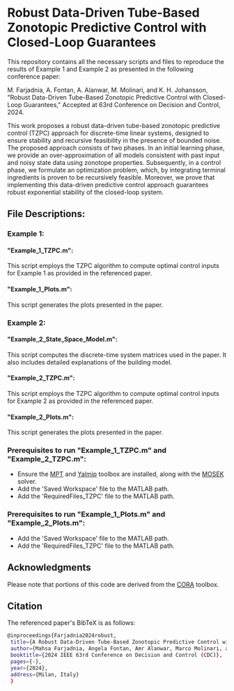 # Robust Data-Driven Tube-Based Zonotopic Predictive Control with Closed-Loop Guarantees
This repository contains all the necessary scripts and files to reproduce the results of Example 1 and Example 2 as presented in the following conference paper:

M. Farjadnia, A. Fontan, A. Alanwar, M. Molinari, and K. H. Johansson, "Robust Data-Driven Tube-Based Zonotopic Predictive Control
with Closed-Loop Guarantees," Accepted at 63rd Conference on Decision and Control, 2024.

This work proposes a robust data-driven tube-based zonotopic predictive control (TZPC) approach for discrete-time linear systems, designed to ensure stability and recursive feasibility in the presence of bounded noise. The proposed approach consists of two phases. In an initial learning phase, we provide an over-approximation of all models consistent with past input and noisy state data using zonotope properties. Subsequently, in a control phase, we formulate an optimization problem, which, by integrating terminal ingredients is proven to be recursively feasible. Moreover, we prove that implementing this data-driven predictive control approach guarantees robust exponential stability of the closed-loop system.

## File Descriptions:

### Example 1:

#### "Example_1_TZPC.m":
This script employs the TZPC algorithm to compute optimal control inputs for Example 1 as provided in the referenced paper.

####  "Example_1_Plots.m":
This script generates the plots presented in the paper.
  
### Example 2:

#### "Example_2_State_Space_Model.m":
This script computes the discrete-time system matrices used in the paper. It also includes detailed explanations of the building model.

#### "Example_2_TZPC.m":
This script employs the TZPC algorithm to compute optimal control inputs for Example 2 as provided in the referenced paper.

####  "Example_2_Plots.m":
This script generates the plots presented in the paper.

### Prerequisites to run "Example_1_TZPC.m" and "Example_2_TZPC.m":
- Ensure the [MPT](https://www.mpt3.org/) and [Yalmip](https://yalmip.github.io/) toolbox are installed, along with the [MOSEK](https://www.mosek.com/products/academic-licenses/) solver.
- Add the 'Saved Workspace' file to the MATLAB path.
- Add the 'RequiredFiles_TZPC' file to the MATLAB path.

### Prerequisites to run "Example_1_Plots.m" and "Example_2_Plots.m":
- Add the 'Saved Workspace' file to the MATLAB path.
- Add the 'RequiredFiles_TZPC' file to the MATLAB path.
  
## Acknowledgments
Please note that portions of this code are derived from the [CORA](https://tumcps.github.io/CORA/) toolbox.

## Citation
The referenced paper's BibTeX is as follows:
```sh
@inproceedings{Farjadnia2024robust,
 title={A Robust Data-Driven Tube-Based Zonotopic Predictive Control with Closed-Loop Guarantees},
 author={Mahsa Farjadnia, Angela Fontan, Amr Alanwar, Marco Molinari, and Karl Henrik Johansson},
 booktitle={2024 IEEE 63rd Conference on Decision and Control (CDC)},
 pages={-},
 year={2024},
 address={Milan, Italy}
 }
```

